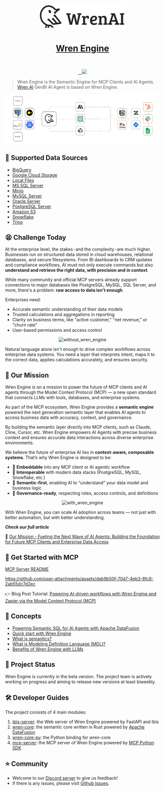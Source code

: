 <p align="center">
  <a href="https://getwren.ai">
    <picture>
      <source media="(prefers-color-scheme: light)" srcset="./misc/wrenai_logo.png">
      <img src="./misc/wrenai_logo.png">
    </picture>
    <h1 align="center">Wren Engine</h1>
  </a>
</p>

<p align="center">
  <a aria-label="Follow us" href="[https://x.com/getwrenai](https://archestra.ai/mcp-catalog/canner__wren-engine)">
    <img alt="" src="https://archestra.ai/mcp-catalog/api/badge/quality/Canner/wren-engine">
  </a>
</p>

<p align="center">
  <a aria-label="Follow us" href="https://x.com/getwrenai">
    <img alt="" src="https://img.shields.io/badge/-@getwrenai-blue?style=for-the-badge&logo=x&logoColor=white&labelColor=gray&logoWidth=20">
  </a>
  <a aria-label="License" href="https://github.com/Canner/wren-engine/blob/main/LICENSE">
    <img alt="" src="https://img.shields.io/github/license/canner/wren-engine?color=blue&style=for-the-badge">
  </a>
  <a aria-label="Join the community on GitHub" href="https://discord.gg/5DvshJqG8Z">
    <img alt="" src="https://img.shields.io/badge/-JOIN%20THE%20COMMUNITY-blue?style=for-the-badge&logo=discord&logoColor=white&labelColor=grey&logoWidth=20">
  </a>
  <a aria-label="Canner" href="https://cannerdata.com/">
    <img src="https://img.shields.io/badge/%F0%9F%A7%A1-Made%20by%20Canner-blue?style=for-the-badge">
  </a>


> Wren Engine is the Semantic Engine for MCP Clients and AI Agents. 
> [Wren AI](https://github.com/Canner/WrenAI) GenBI AI Agent is based on Wren Engine.

<img src="./misc/wren_engine_overview.png">

## 🔌 Supported Data Sources
- [BigQuery](https://docs.getwren.ai/oss/wren_engine_api#tag/BigQueryConnectionInfo)
- [Google Cloud Storage](https://docs.getwren.ai/oss/wren_engine_api#tag/GcsFileConnectionInfo)
- [Local Files](https://docs.getwren.ai/oss/wren_engine_api#tag/LocalFileConnectionInfo)
- [MS SQL Server](https://docs.getwren.ai/oss/wren_engine_api#tag/MSSqlConnectionInfo)
- [Minio](https://docs.getwren.ai/oss/wren_engine_api#tag/MinioFileConnectionInfo)
- [MySQL Server](https://docs.getwren.ai/oss/wren_engine_api#tag/MySqlConnectionInfo)
- [Oracle Server](https://docs.getwren.ai/oss/wren_engine_api#tag/OracleConnectionInfo)
- [PostgreSQL Server](https://docs.getwren.ai/oss/wren_engine_api#tag/PostgresConnectionInfo)
- [Amazon S3](https://docs.getwren.ai/oss/wren_engine_api#tag/S3FileConnectionInfo)
- [Snowflake](https://docs.getwren.ai/oss/wren_engine_api#tag/SnowflakeConnectionInfo)
- [Trino](https://docs.getwren.ai/oss/wren_engine_api#tag/TrinoConnectionInfo)

## 😫 Challenge Today

At the enterprise level, the stakes - and the complexity - are much higher. Businesses run on structured data stored in cloud warehouses, relational databases, and secure filesystems. From BI dashboards to CRM updates and compliance workflows, AI must not only execute commands but also **understand and retrieve the right data, with precision and in context**.

While many community and official MCP servers already support connections to major databases like PostgreSQL, MySQL, SQL Server, and more, there's a problem: **raw access to data isn't enough**.

Enterprises need:
- Accurate semantic understanding of their data models
- Trusted calculations and aggregations in reporting
- Clarity on business terms, like "active customer," "net revenue," or "churn rate"
- User-based permissions and access control

<p align="center">
  <img width="920" height="638" alt="without_wren_engine" src="https://github.com/user-attachments/assets/3295dde5-ce41-4e56-a8ad-daff6a0c3459" />
</p>

Natural language alone isn't enough to drive complex workflows across enterprise data systems. You need a layer that interprets intent, maps it to the correct data, applies calculations accurately, and ensures security.

## 🎯 Our Mission

Wren Engine is on a mission to power the future of MCP clients and AI agents through the Model Context Protocol (MCP) — a new open standard that connects LLMs with tools, databases, and enterprise systems.

As part of the MCP ecosystem, Wren Engine provides a **semantic engine** powered the next generation semantic layer that enables AI agents to access business data with accuracy, context, and governance. 

By building the semantic layer directly into MCP clients, such as Claude, Cline, Cursor, etc. Wren Engine empowers AI Agents with precise business context and ensures accurate data interactions across diverse enterprise environments.

We believe the future of enterprise AI lies in **context-aware, composable systems**. That’s why Wren Engine is designed to be:

- 🔌 **Embeddable** into any MCP client or AI agentic workflow
- 🔄 **Interoperable** with modern data stacks (PostgreSQL, MySQL, Snowflake, etc.)
- 🧠 **Semantic-first**, enabling AI to “understand” your data model and business logic
- 🔐 **Governance-ready**, respecting roles, access controls, and definitions

<p align="center">
  <img width="1267" height="705" alt="with_wren_engine" src="https://github.com/user-attachments/assets/3a6531fe-4731-4f21-ae9a-786b219f3c0e" />
</p>

With Wren Engine, you can scale AI adoption across teams — not just with better automation, but with better understanding.

***Check our full article***

🤩 [Our Mission - Fueling the Next Wave of AI Agents: Building the Foundation for Future MCP Clients and Enterprise Data Access](https://getwren.ai/post/fueling-the-next-wave-of-ai-agents-building-the-foundation-for-future-mcp-clients-and-enterprise-data-access)

## 🚀 Get Started with MCP 
[MCP Server README](mcp-server/README.md)

https://github.com/user-attachments/assets/dab9b50f-70d7-4eb3-8fc8-2ab55dc7d2ec


👉 Blog Post Tutorial: [Powering AI-driven workflows with Wren Engine and Zapier via the Model Context Protocol (MCP)](https://getwren.ai/post/powering-ai-driven-workflows-with-wren-engine-and-zapier-via-the-model-context-protocol-mcp?utm_campaign=10904457-MCP&utm_content=330804773&utm_medium=social&utm_source=linkedin&hss_channel=lcp-89794921)

## 🤔 Concepts

- [Powering Semantic SQL for AI Agents with Apache DataFusion](https://getwren.ai/post/powering-semantic-sql-for-ai-agents-with-apache-datafusion)
- [Quick start with Wren Engine](https://docs.getwren.ai/oss/engine/get_started/quickstart)
- [What is semantics?](https://docs.getwren.ai/oss/engine/concept/what_is_semantics)
- [What is Modeling Definition Language (MDL)?](https://docs.getwren.ai/oss/engine/concept/what_is_mdl)
- [Benefits of Wren Engine with LLMs](https://docs.getwren.ai/oss/engine/concept/benefits_llm)

## 🚧 Project Status
Wren Engine is currently in the beta version. The project team is actively working on progress and aiming to release new versions at least biweekly.

## 🛠️ Developer Guides
The project consists of 4 main modules:
1. [ibis-server](./ibis-server/): the Web server of Wren Engine powered by FastAPI and Ibis
2. [wren-core](./wren-core): the semantic core written in Rust powered by [Apache DataFusion](https://github.com/apache/datafusion)
3. [wren-core-py](./wren-core-py): the Python binding for wren-core
4. [mcp-server](./mcp-server/): the MCP server of Wren Engine powered by [MCP Python SDK](https://github.com/modelcontextprotocol/python-sdk)

## ⭐️ Community

- Welcome to our [Discord server](https://discord.gg/5DvshJqG8Z) to give us feedback!
- If there is any issues, please visit [Github Issues](https://github.com/Canner/wren-engine/issues).
